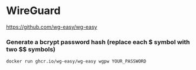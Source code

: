 # WireGuard
https://github.com/wg-easy/wg-easy

### Generate a bcrypt password hash (replace each $ symbol with two $$ symbols)
```
docker run ghcr.io/wg-easy/wg-easy wgpw YOUR_PASSWORD
```
